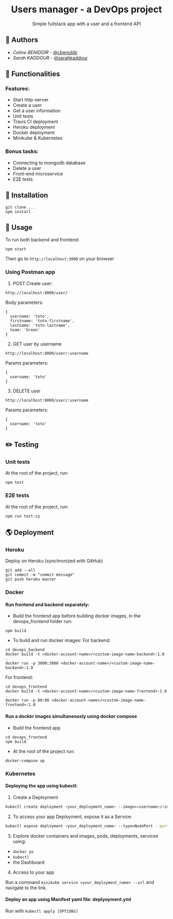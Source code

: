 <h1 align="center">Users manager - a DevOps project</h1>
<p align="center">
  Simple fullstack app with a user and a frontend API
</p>


## 🤝 Authors

- *Celine BENIDDIR* -  [@cbeniddir](https://twitter.com/cbeniddir) <br/>
- *Sarah KADDOUR* -  [@sarahkaddour](https://github.com/sarahkaddour)

## 🍯 Functionalities
### Features:
* Start http-server
* Create a user
* Get a user information
* Unit tests
* Travis CI deployment
* Heroku deployment
* Docker deployment
* Minikube & Kubernetes

### Bonus tasks:
* Connecting to mongodb database
* Delete a user
* Front-end microservice
* E2E tests

## 🔨 Installation

```
git clone ...
npm install
```

## 🚀 Usage
To run both backend and frontend:
```
npm start
```

Then go to `http://localhost:3000` on your browser

### Using Postman app

1. POST Create user:

```
http://localhost:8000/user/
```

Body parameters:
```
{
  username: 'toto',
  firstname: 'toto-firstname',
  lastname: 'toto-lastname',
  team: 'Green'
}
```

2. GET user by username

```
http://localhost:8000/user/:username
```
Params parameters:
```
{
  username: 'toto'
}

```

3. DELETE user 
```
http://localhost:8000/user/:username
```
Params parameters:
```
{
  username: 'toto'
}
```



## ✏️ Testing

### Unit tests
At the root of the project, run:
```
npm test
```

### E2E tests
At the root of the project, run:
```
npm run test:cy
```

## 🌎 Deployment

### Heroku
Deploy on Heroku (synchronized with GitHub)

```
git add --all
git commit -m "commit message"
git push heroku master
```

### Docker
#### Run frontend and backend separately:
* Build the frontend app before building docker images, in the devops_frontend folder run:
```
npm build
```

* To build and run docker images:
For backend:
```
cd devops_backend
docker build -t <docker-account-name>/<custom-image-name-backend>:1.0 .
docker run -p 3000:3000 <docker-account-name>/<custom-image-name-backend>:1.0
```
For frontend:
```
cd devops_frontend
docker build -t <docker-account-name>/<custom-image-name-frontend>:1.0 .
docker run -p 80:80 <docker-account-name>/<custom-image-name-frontend>:1.0
```

#### Run a docker images simultaneously using docker compose
- Build the frontend app
```
cd devops_frontend
npm build
```
- At the root of the project run:
```
docker-compose up
```

### Kubernetes
#### Deploying the app using kubectl:
1. Create a Deployment
```bash
kubectl create deployment <your_deployment_name> --image=<username>/<imagename>:<tag>
```

2. To access your app Deployment, expose it as a Service:

```bash
kubectl expose deployment <your_deployment_name> --type=NodePort --port=<YOUR_PORT>
```

3. Explore docker containers and images, pods, deployments, services using:

- `docker ps`
- `kubectl`
- the Dashboard

4. Access to your app

Run a command `minikube service <your_deployment_name> --url` and navigate to the link.

#### Deploy an app using Manifest yaml file: deplyoyment.yml

Run with ```kubectl apply [OPTIONS]```
